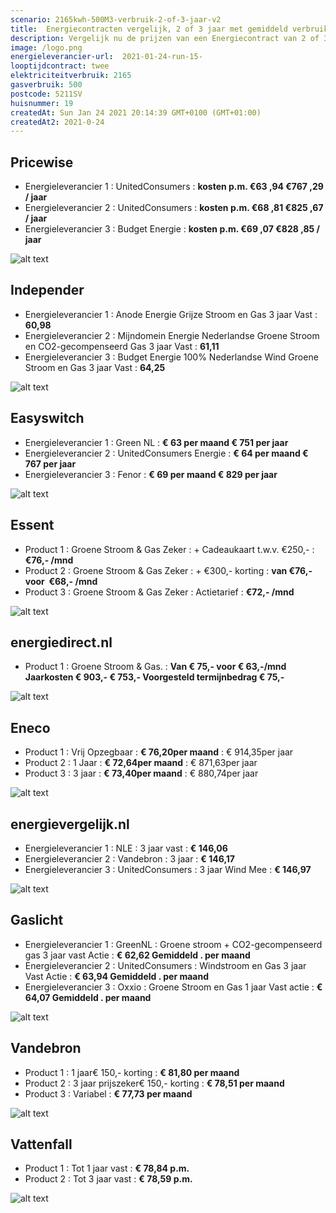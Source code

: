 ```yaml
---
scenario: 2165kwh-500M3-verbruik-2-of-3-jaar-v2  
title:  Energiecontracten vergelijk, 2 of 3 jaar met gemiddeld verbruik(2165kWh, 500M3)  
description: Vergelijk nu de prijzen van een Energiecontract van 2 of 3 jaar  
image: /logo.png  
energieleverancier-url:  2021-01-24-run-15-  
looptijdcontract: twee  
elektriciteitverbruik: 2165  
gasverbruik: 500  
postcode: 5211SV  
huisnummer: 19  
createdAt: Sun Jan 24 2021 20:14:39 GMT+0100 (GMT+01:00)  
createdAt2: 2021-0-24  
---
```



## Pricewise    
    
- Energieleverancier 1 :  UnitedConsumers  :  **kosten p.m. €63 ,94 €767 ,29 / jaar**  
- Energieleverancier 2 :  UnitedConsumers :  **kosten p.m. €68 ,81 €825 ,67 / jaar**  
- Energieleverancier 3 :  Budget Energie :  **kosten p.m. €69 ,07 €828 ,85 / jaar** 
 
![alt text](/img/el/pricewise-2165kwh-500M3-verbruik-2-of-3-jaar-v2-week3.png "Vergelijk energietarieven Pricewise")
## Independer    
  
- Energieleverancier 1 :  Anode Energie Grijze Stroom en Gas 3 jaar Vast  :  **60,98**  
- Energieleverancier 2 :  Mijndomein Energie Nederlandse Groene Stroom en CO2-gecompenseerd Gas 3 jaar Vast :  **61,11**  
- Energieleverancier 3 :  Budget Energie 100% Nederlandse Wind Groene Stroom en Gas 3 jaar Vast :  **64,25**  

 
![alt text](/img/el/independer-2165kwh-500M3-verbruik-2-of-3-jaar-v2-week3.png "Vergelijk energietarieven Independer")
## Easyswitch    
 
- Energieleverancier 1 :  Green NL  : **€ 63 per maand € 751 per jaar**   
- Energieleverancier 2 :  UnitedConsumers Energie : **€ 64 per maand € 767 per jaar**  
- Energieleverancier 3 :  Fenor :  **€ 69 per maand € 829 per jaar**   
 
![alt text](/img/el/easyswitch-2165kwh-500M3-verbruik-2-of-3-jaar-v2-week3.png "Vergelijk energietarieven Easyswitch")
## Essent    
  
- Product 1 :  Groene Stroom & Gas Zeker  : + Cadeaukaart t.w.v. €250,-  : **€76,- /mnd**  
- Product 2 :  Groene Stroom & Gas Zeker : + €300,- korting  : **van €76,- voor  €68,- /mnd**  
- Product 3 :  Groene Stroom & Gas Zeker :  Actietarief  : **€72,- /mnd**  
 

![alt text](/img/el/essent-2165kwh-500M3-verbruik-2-of-3-jaar-v2-week3.png "Vergelijk energietarieven Essent")
## energiedirect.nl    

- Product 1 :  Groene Stroom & Gas.  : **Van € 75,- voor € 63,-/mnd Jaarkosten € 903,- € 753,- Voorgesteld termijnbedrag € 75,-**  
 
![alt text](/img/el/energiedirect-2165kwh-500M3-verbruik-2-of-3-jaar-v2-week3.png "Vergelijk energietarieven energiedirect.nl")
## Eneco    
   
- Product 1 :  Vrij Opzegbaar  : **€ 76,20per maand**  : € 914,35per jaar  
- Product 2 :  1 Jaar : **€ 72,64per maand**  : € 871,63per jaar  
- Product 3 :  3 jaar :  **€ 73,40per maand**  : € 880,74per jaar  
 
![alt text](/img/el/eneco-2165kwh-500M3-verbruik-2-of-3-jaar-v2-week3.png "Vergelijk energietarieven Eneco")
## energievergelijk.nl    
   
- Energieleverancier 1 :  NLE  : 3 jaar vast   : **€ 146,06**  
- Energieleverancier 2 :  Vandebron : 3 jaar   : **€ 146,17**  
- Energieleverancier 3 :  UnitedConsumers :  3 jaar Wind Mee   : **€ 146,97**  
 
![alt text](/img/el/energievergelijk-2165kwh-500M3-verbruik-2-of-3-jaar-v2-week3.png "Vergelijk energietarieven energievergelijk.nl")
## Gaslicht    
  
- Energieleverancier 1 : GreenNL : Groene stroom + CO2-gecompenseerd gas 3 jaar vast Actie : **€ 62,62 Gemiddeld . per maand**   
- Energieleverancier 2 : UnitedConsumers : Windstroom en Gas 3 jaar Vast Actie : **€ 63,94 Gemiddeld . per maand**   
- Energieleverancier 3 : Oxxio : Groene Stroom en Gas 1 jaar Vast actie : **€ 64,07 Gemiddeld . per maand**  

![alt text](/img/el/gaslicht-2165kwh-500M3-verbruik-2-of-3-jaar-v2-week3.png "Vergelijk energietarieven gaslicht")
## Vandebron    

- Product 1 :  1 jaar€ 150,- korting  :  **€ 81,80 per maand**   
- Product 2 :  3 jaar prijszeker€ 150,- korting :  **€ 78,51 per maand**  
- Product 3 :  Variabel :  **€ 77,73 per maand**   
 
![alt text](/img/el/vandebron-2165kwh-500M3-verbruik-2-of-3-jaar-v2-week3.png "Vergelijk energietarieven VandeBron")
## Vattenfall    
  
- Product 1 :  Tot 1 jaar vast  : **€ 78,84 p.m.**   
- Product 2 :  Tot 3 jaar vast : **€ 78,59 p.m.**  

![alt text](/img/el/vattenfall-2165kwh-500M3-verbruik-2-of-3-jaar-v2-week3.png "Vergelijk energietarieven Vattenfall")